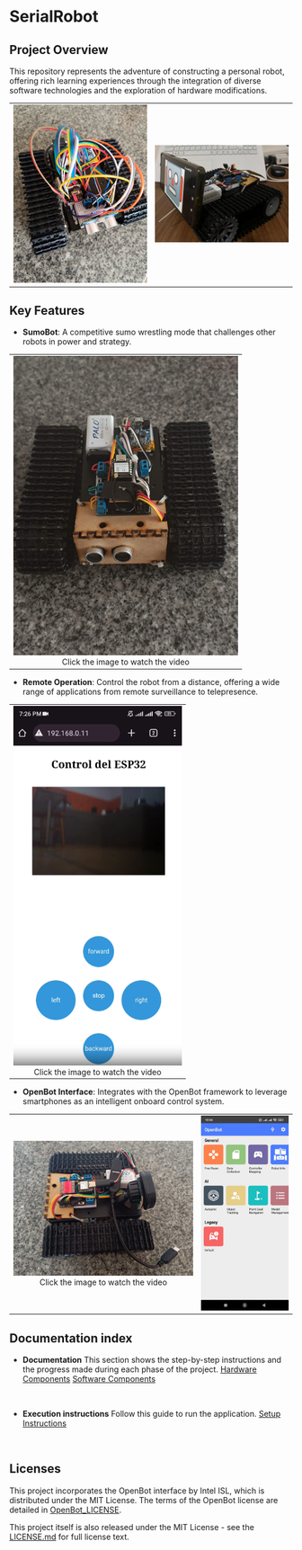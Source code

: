 # SerialRobot

## Project Overview
This repository represents the adventure of constructing a personal robot, offering rich learning experiences through the integration of diverse software technologies and the exploration of hardware modifications.
<table>
  <tr>
    <td align="center">
    <img src="Hardware/Img/Prototype.jpeg" alt="Prototype" width="400"/>
    </td>
    <td align="center">
    <img src="Hardware/Img/RobotFace.jpeg" alt="Robot Face" width="400"/>
    </td>
  </tr>
</table>


## Key Features
- **SumoBot**: A competitive sumo wrestling mode that challenges other robots in power and strategy.
<table>
  <tr>
    <td align="center">
      <a href="https://www.instagram.com/p/C70aHm1NnLW/">
        <img src="Hardware/Img/FinalLaserFront.jpg" alt="Sumo Video" width="400"/>
      </a>
      <div align="center">Click the image to watch the video</div>
    </td>
  </tr>
</table>
  
- **Remote Operation**: Control the robot from a distance, offering a wide range of applications from remote surveillance to telepresence.
<table>
  <tr>
    <td align="center">
      <a href="Hardware/Video/AccessPointWebServer.mp4">
        <img src="Hardware/Video/AccessPointWebServer.png" alt="Server Video" width="300"/>
      </a>
      <div align="center">Click the image to watch the video</div>
    </td>
  </tr>
</table>


- **OpenBot Interface**: Integrates with the OpenBot framework to leverage smartphones as an intelligent onboard control system.
<table>
  <tr>
    <td align="center">
      <a href="https://www.instagram.com/reel/C8GOgx0N7jk/?utm_source=ig_web_copy_link&igshid=MzRlODBiNWFlZA==">
        <img src="Hardware/Img/USBC.jpg" alt="USB-C" width="400"/>
      </a>
      <div>Click the image to watch the video</div>
    </td>
    <td align="center">
      <img src="Hardware/Img/OpenBot.jpeg" alt="OpenBot" width="200"/>
    </td>
  </tr>
</table>


## Documentation index

- **Documentation**
This section shows the step-by-step instructions and the progress made during each phase of the project.
[Hardware Components](./Hardware)
[Software Components](./Esp32Robot)
<br>

- **Execution instructions**
Follow this guide to run the application.
<a href="/SETUP.md">Setup Instructions</a>
<br>

## Licenses
This project incorporates the OpenBot interface by Intel ISL, which is distributed under the MIT License. The terms of the OpenBot license are detailed in [OpenBot_LICENSE](OpenBot/LICENSE.txt).

This project itself is also released under the MIT License - see the [LICENSE.md](LICENSE.md) for full license text.